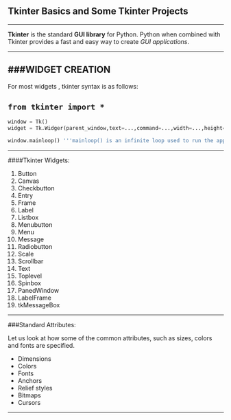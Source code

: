 ## Tkinter Basics and Some Tkinter Projects 
___
**Tkinter** is the standard **GUI library** for Python.
Python when combined with Tkinter provides a fast and easy way to create *GUI applications*.

---
###WIDGET CREATION
---
For most widgets , tkinter syntax is as follows:

`from tkinter import *`
---
```python
window = Tk()
widget = Tk.Widger(parent_window,text=...,command=...,width=...,height=...)

window.mainloop() '''mainloop() is an infinite loop used to run the application, wait for an event to occur and process the event till the window is not closed'''
```
---
####Tkinter Widgets:

1. Button
2. Canvas
3. Checkbutton
4. Entry
5. Frame
6. Label
7. Listbox
8. Menubutton
9. Menu
10. Message
11. Radiobutton
12. Scale
13. Scrollbar
14. Text
15. Toplevel
16. Spinbox
17. PanedWindow
18. LabelFrame
19. tkMessageBox

---
###Standard Attributes:

Let us look at how some of the common attributes, such as sizes, colors and fonts are specified.

* Dimensions
* Colors
* Fonts
* Anchors
* Relief styles
* Bitmaps
* Cursors

___

